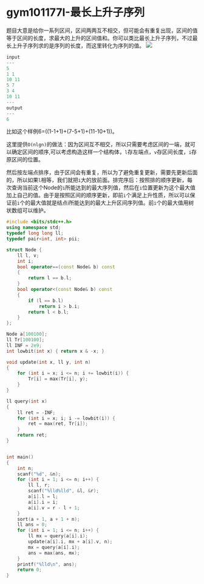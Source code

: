# gym101177I-最长上升子序列

题目大意是给你一系列区间，区间两两互不相交，但可能会有重复出现，区间的值等于区间的长度，求最大的上升的区间值和。你可以类比最长上升子序列，不过最长上升子序列求的是序列的长度，而这里转化为序列的值。
<img src="https://wx1.sbimg.cn/2020/07/09/CASJY.jpg">
<!--more-->

```cpp
input
---
5
1 1
10 11
5 7
3 4
10 11
---
output
---
6
```

比如这个样例6=((1-1+1)+(7-5+1)+(11-10+1))。

这里提供`O(nlgn)`的做法：因为区间互不相交，所以只需要考虑区间的一端，就可以确定区间的顺序,可以考虑构造这样一个结构体，`l`存左端点，`v`存区间长度，`i`存原区间的位置。

然后按左端点排序，由于区间会有重复，所以为了避免重复更新，需要先更新后面的，所以如果`l`相等，我们就把`i`大的放前面。排完序后：按照排的顺序更新，每次查询当前这个Node的`i`所能达到的最大序列值，然后在`i`位置更新为这个最大值加上自己的值。由于是按照区间的顺序更新，即前`i`个满足上升性质，所以可以保证前`i`个的最大值就是结点i所能达到的最大上升区间序列值。前`i`个的最大值用树状数组可以维护。

```cpp
#include <bits/stdc++.h>
using namespace std;
typedef long long ll;
typedef pair<int, int> pii;

struct Node {
    ll l, v;
    int i;
    bool operator==(const Node& b) const
    {
        return l == b.l;
    }
    bool operator<(const Node& b) const
    {
        if (l == b.l)
            return i > b.i;
        return l < b.l;
    }
};

Node a[100100];
ll Tr[100100];
ll INF = 2e9;
int lowbit(int x) { return x & -x; }

void update(int x, ll y, int n)
{
    for (int i = x; i <= n; i += lowbit(i)) {
        Tr[i] = max(Tr[i], y);
    }
}

ll query(int x)
{
    ll ret = -INF;
    for (int i = x; i; i -= lowbit(i)) {
        ret = max(ret, Tr[i]);
    }
    return ret;
}


int main()
{
    int n;
    scanf("%d", &n);
    for (int i = 1; i <= n; i++) {
        ll l, r;
        scanf("%lld%lld", &l, &r);
        a[i].l = l;
        a[i].i = i;
        a[i].v = r - l + 1;
    }
    sort(a + 1, a + 1 + n);
    ll ans = 0;
    for (int i = 1; i <= n; i++) {
        ll mx = query(a[i].i);
        update(a[i].i, mx + a[i].v, n);
        mx = query(a[i].i);
        ans = max(ans, mx);
    }
    printf("%lld\n", ans);
    return 0;
}
```

